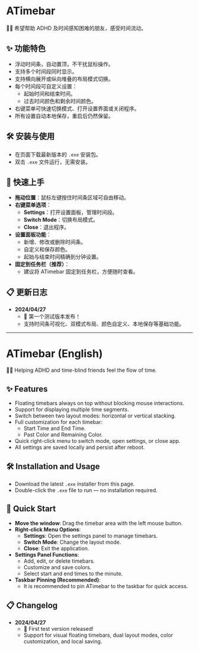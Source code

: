 # ATimebar
🧠✨ 希望帮助 ADHD 及时间感知困难的朋友，感受时间流动。



## ✨ 功能特色

- 浮动时间条，自动置顶，不干扰鼠标操作。
- 支持多个时间段同时显示。
- 支持横向展开或纵向堆叠的布局模式切换。
- 每个时间段可自定义设置：
  - 起始时间和结束时间。
  - 过去时间颜色和剩余时间颜色。
- 右键菜单可快速切换模式、打开设置界面或关闭程序。
- 所有设置自动本地保存，重启后仍然保留。



## 🛠 安装与使用

- 在页面下载最新版本的 `.exe` 安装包。
- 双击 `.exe` 文件运行，无需安装。



## 🚀 快速上手

- **拖动位置**：鼠标左键按住时间条区域可自由移动。
- **右键菜单选项**：
  - **Settings**：打开设置面板，管理时间段。
  - **Switch Mode**：切换布局模式。
  - **Close**：退出程序。
- **设置面板功能**：
  - 新增、修改或删除时间条。
  - 自定义和保存颜色。
  - 起始与结束时间精确到分钟设置。
- **固定到任务栏（推荐）**：
  - 建议将 ATimebar 固定到任务栏，方便随时查看。



## 📋 更新日志

- **2024/04/27**
  - 🎉 第一个测试版本发布！
  - 支持时间条可视化、双模式布局、颜色自定义、本地保存等基础功能。

---

# ATimebar (English)

🧠✨ Helping ADHD and time-blind friends feel the flow of time.



## ✨ Features

- Floating timebars always on top without blocking mouse interactions.
- Support for displaying multiple time segments.
- Switch between two layout modes: horizontal or vertical stacking.
- Full customization for each timebar:
  - Start Time and End Time.
  - Past Color and Remaining Color.
- Quick right-click menu to switch mode, open settings, or close app.
- All settings are saved locally and persist after reboot.



## 🛠 Installation and Usage

- Download the latest `.exe` installer from this page.
- Double-click the `.exe` file to run — no installation required.



## 🚀 Quick Start

- **Move the window**: Drag the timebar area with the left mouse button.
- **Right-click Menu Options**:
  - **Settings**: Open the settings panel to manage timebars.
  - **Switch Mode**: Change the layout mode.
  - **Close**: Exit the application.
- **Settings Panel Functions**:
  - Add, edit, or delete timebars.
  - Customize and save colors.
  - Select start and end times to the minute.
- **Taskbar Pinning (Recommended)**:
  - It is recommended to pin ATimebar to the taskbar for quick access.



## 📋 Changelog

- **2024/04/27**
  - 🎉 First test version released!
  - Support for visual floating timebars, dual layout modes, color customization, and local saving.

